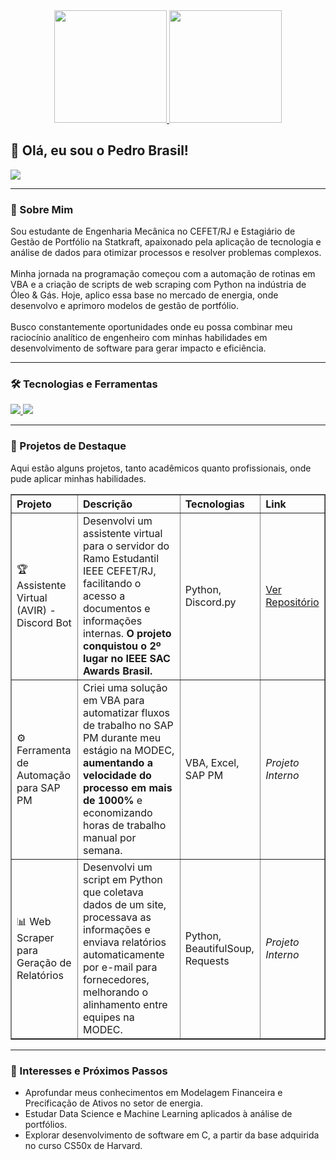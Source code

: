<div align="center">
  <a href="https://github.com/brpedro13">
  <img height="180em" src="https://github-readme-stats.vercel.app/api?username=brpedro13&show_icons=true&theme=dracula&include_all_commits=true&count_private=true"/>
  <img height="180em" src="https://github-readme-stats.vercel.app/api/top-langs/?username=brpedro13&layout=compact&langs_count=7&theme=dracula"/>
  </a>
</div>

## 👋 Olá, eu sou o Pedro Brasil!

<a href="https://www.linkedin.com/in/[SEU-LINKEDIN]/" target="_blank"><img src="https://img.shields.io/badge/-LinkedIn-%230077B5?style=for-the-badge&logo=linkedin&logoColor=white" target="_blank"></a>

---

### 🚀 Sobre Mim
<p align="left">
  Sou estudante de Engenharia Mecânica no CEFET/RJ e Estagiário de Gestão de Portfólio na Statkraft, apaixonado pela aplicação de tecnologia e análise de dados para otimizar processos e resolver problemas complexos.
  <br><br>
  Minha jornada na programação começou com a automação de rotinas em VBA e a criação de scripts de web scraping com Python na indústria de Óleo & Gás. Hoje, aplico essa base no mercado de energia, onde desenvolvo e aprimoro modelos de gestão de portfólio.
  <br><br>
  Busco constantemente oportunidades onde eu possa combinar meu raciocínio analítico de engenheiro com minhas habilidades em desenvolvimento de software para gerar impacto e eficiência.
</p>

---

### 🛠️ Tecnologias e Ferramentas
<p align="left">
  <a href="https://skillicons.dev">
    <img src="https://skillicons.dev/icons?i=py,c,vba,sqlite,git,docker,vscode" />
    <img src="https://skillicons.dev/icons?i=pandas,numpy,powerbi,sap" />
  </a>
</p>

---

### 💼 Projetos de Destaque
<p align="left">
  Aqui estão alguns projetos, tanto acadêmicos quanto profissionais, onde pude aplicar minhas habilidades.
</p>
<table border="1">
  <tr align="left">
    <th>Projeto</th>
    <th>Descrição</th>
    <th>Tecnologias</th>
    <th>Link</th>
  </tr>
  <tr align="left">
    <td>🏆 Assistente Virtual (AVIR) - Discord Bot</td>
    <td>Desenvolvi um assistente virtual para o servidor do Ramo Estudantil IEEE CEFET/RJ, facilitando o acesso a documentos e informações internas. <strong>O projeto conquistou o 2º lugar no IEEE SAC Awards Brasil.</strong></td>
    <td>Python, Discord.py</td>
    <td><a href="[LINK-PARA-O-PROJETO-AVIR]">Ver Repositório</a></td>
  </tr>
  <tr align="left">
    <td>⚙️ Ferramenta de Automação para SAP PM</td>
    <td>Criei uma solução em VBA para automatizar fluxos de trabalho no SAP PM durante meu estágio na MODEC, <strong>aumentando a velocidade do processo em mais de 1000%</strong> e economizando horas de trabalho manual por semana.</td>
    <td>VBA, Excel, SAP PM</td>
    <td><em>Projeto Interno</em></td>
  </tr>
    <tr align="left">
    <td>📊 Web Scraper para Geração de Relatórios</td>
    <td>Desenvolvi um script em Python que coletava dados de um site, processava as informações e enviava relatórios automaticamente por e-mail para fornecedores, melhorando o alinhamento entre equipes na MODEC.</td>
    <td>Python, BeautifulSoup, Requests</td>
    <td><em>Projeto Interno</em></td>
  </tr>
</table>

---

### 🌱 Interesses e Próximos Passos
<ul>
  <li>Aprofundar meus conhecimentos em Modelagem Financeira e Precificação de Ativos no setor de energia.</li>
  <li>Estudar Data Science e Machine Learning aplicados à análise de portfólios.</li>
  <li>Explorar desenvolvimento de software em C, a partir da base adquirida no curso CS50x de Harvard.</li>
</ul>
